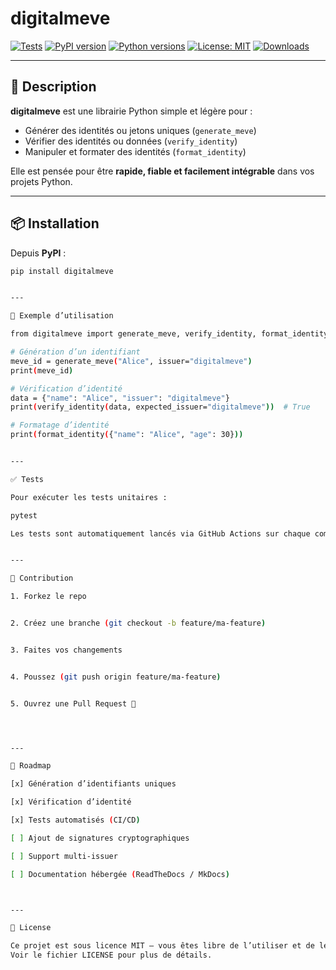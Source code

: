 # digitalmeve

[![Tests](https://github.com/BACOUL/digitalmeve/actions/workflows/tests.yml/badge.svg)](https://github.com/BACOUL/digitalmeve/actions/workflows/tests.yml)
[![PyPI version](https://badge.fury.io/py/digitalmeve.svg)](https://pypi.org/project/digitalmeve/)
[![Python versions](https://img.shields.io/pypi/pyversions/digitalmeve.svg)](https://pypi.org/project/digitalmeve/)
[![License: MIT](https://img.shields.io/badge/License-MIT-yellow.svg)](LICENSE)
[![Downloads](https://static.pepy.tech/badge/digitalmeve)](https://pepy.tech/project/digitalmeve)

---

## 📖 Description

**digitalmeve** est une librairie Python simple et légère pour :

- Générer des identités ou jetons uniques (`generate_meve`)  
- Vérifier des identités ou données (`verify_identity`)  
- Manipuler et formater des identités (`format_identity`)  

Elle est pensée pour être **rapide, fiable et facilement intégrable** dans vos projets Python.

---

## 📦 Installation

Depuis **PyPI** :

```bash
pip install digitalmeve


---

🚀 Exemple d’utilisation

from digitalmeve import generate_meve, verify_identity, format_identity, __version__

# Génération d’un identifiant
meve_id = generate_meve("Alice", issuer="digitalmeve")
print(meve_id)

# Vérification d’identité
data = {"name": "Alice", "issuer": "digitalmeve"}
print(verify_identity(data, expected_issuer="digitalmeve"))  # True

# Formatage d’identité
print(format_identity({"name": "Alice", "age": 30}))


---

✅ Tests

Pour exécuter les tests unitaires :

pytest

Les tests sont automatiquement lancés via GitHub Actions sur chaque commit/pull request.


---

🤝 Contribution

1. Forkez le repo


2. Créez une branche (git checkout -b feature/ma-feature)


3. Faites vos changements


4. Poussez (git push origin feature/ma-feature)


5. Ouvrez une Pull Request 🎉




---

📌 Roadmap

[x] Génération d’identifiants uniques

[x] Vérification d’identité

[x] Tests automatisés (CI/CD)

[ ] Ajout de signatures cryptographiques

[ ] Support multi-issuer

[ ] Documentation hébergée (ReadTheDocs / MkDocs)



---

📄 License

Ce projet est sous licence MIT – vous êtes libre de l’utiliser et de le modifier.
Voir le fichier LICENSE pour plus de détails.
